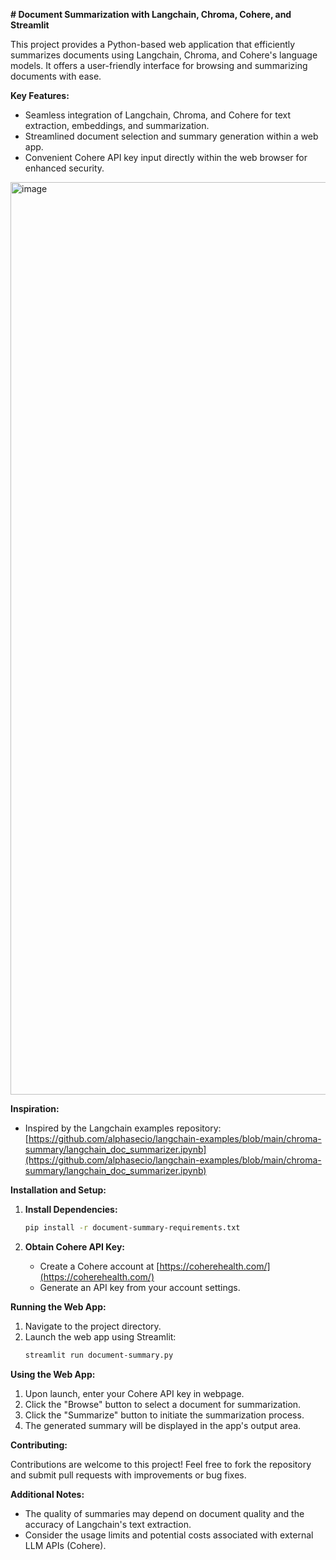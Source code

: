 **# Document Summarization with Langchain, Chroma, Cohere, and Streamlit**

This project provides a Python-based web application that efficiently summarizes documents using Langchain, Chroma, and Cohere's language models. It offers a user-friendly interface for browsing and summarizing documents with ease.

**Key Features:**

- Seamless integration of Langchain, Chroma, and Cohere for text extraction, embeddings, and summarization.
- Streamlined document selection and summary generation within a web app.
- Convenient Cohere API key input directly within the web browser for enhanced security.

<img width="1460" alt="image" src="https://github.com/valhallac/document-summary-langchain-chroma-cohere/assets/16238095/1f1960a8-15a9-4286-9373-9631518004be">


**Inspiration:**

- Inspired by the Langchain examples repository: [https://github.com/alphasecio/langchain-examples/blob/main/chroma-summary/langchain_doc_summarizer.ipynb](https://github.com/alphasecio/langchain-examples/blob/main/chroma-summary/langchain_doc_summarizer.ipynb)

**Installation and Setup:**

1. **Install Dependencies:**
   ```bash
   pip install -r document-summary-requirements.txt
   ```

2. **Obtain Cohere API Key:**
   - Create a Cohere account at [https://coherehealth.com/](https://coherehealth.com/)
   - Generate an API key from your account settings.

**Running the Web App:**

1. Navigate to the project directory.
2. Launch the web app using Streamlit:
   ```bash
   streamlit run document-summary.py
   ```

**Using the Web App:**

1. Upon launch, enter your Cohere API key in webpage.
2. Click the "Browse" button to select a document for summarization.
3. Click the "Summarize" button to initiate the summarization process.
4. The generated summary will be displayed in the app's output area.

**Contributing:**

Contributions are welcome to this project! Feel free to fork the repository and submit pull requests with improvements or bug fixes.

**Additional Notes:**

- The quality of summaries may depend on document quality and the accuracy of Langchain's text extraction.
- Consider the usage limits and potential costs associated with external LLM APIs (Cohere).
